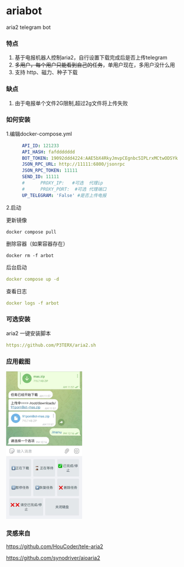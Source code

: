 # ariabot

aria2 telegram bot

### 特点

1. 基于电报机器人控制aria2，自行设置下载完成后是否上传telegram
2. ~~多用户，每个用户只能看到自己的任务~~，单用户现在，多用户没什么用
3. 支持 http、磁力、种子下载


### 缺点

1. 由于电报单个文件2G限制,超过2g文件将上传失败

### 如何安装

1.编辑docker-compose.yml

```yaml
      API_ID: 121233
      API_HASH: fafddddddd
      BOT_TOKEN: 19092ddd4224:AAE5bX4RkyJmvpCEgnbc5IPLrxMCtwODSYk
      JSON_RPC_URL: http://11111:6800/jsonrpc
      JSON_RPC_TOKEN: 11111
      SEND_ID: 11111
      #      PROXY_IP:   #可选  代理ip
      #      PROXY_PORT:  #可选 代理端口
      UP_TELEGRAM: 'False' #是否上传电报
```

2.启动

更新镜像

```
docker compose pull
```

删除容器（如果容器存在）
```
docker rm -f arbot
```

后台启动
```yaml
docker compose up -d
```

查看日志

```yaml
docker logs -f arbot
```

### 可选安装

aria2 一键安装脚本

```yaml
https://github.com/P3TERX/aria2.sh
```

### 应用截图

<img alt="img.png" height="400" src="img.png" />

### 灵感来自

https://github.com/HouCoder/tele-aria2

https://github.com/synodriver/aioaria2
